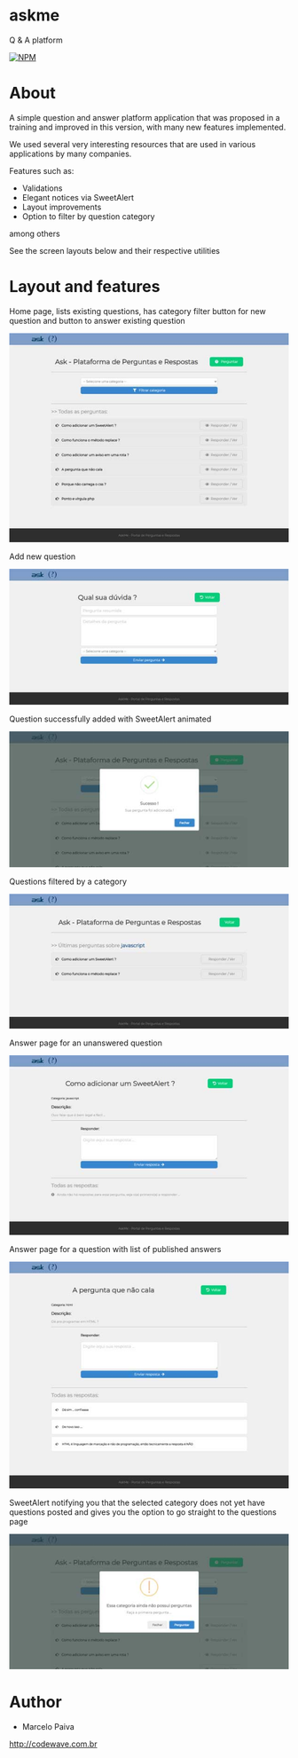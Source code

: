 # askme
Q &amp; A platform

[![NPM](https://img.shields.io/npm/l/react)](https://github.com/marcelosurfdev/askme/blob/master/LICENSE)

# About

A simple question and answer platform application that was proposed in a training and improved in this version, with many new features implemented.

We used several very interesting resources that are used in various applications by many companies.

Features such as:
- Validations
- Elegant notices via SweetAlert
- Layout improvements
- Option to filter by question category

among others

See the screen layouts below and their respective utilities

# Layout and features

Home page, lists existing questions, has category filter button for new question and button to answer existing question

![Screenshot](public/img/01.jpg)

Add new question

![Screenshot](public/img/02.jpg)

Question successfully added with SweetAlert animated

![Screenshot](public/img/03.jpg)

Questions filtered by a category

![Screenshot](public/img/04.jpg)

Answer page for an unanswered question

![Screenshot](public/img/05.jpg)

Answer page for a question with list of published answers

![Screenshot](public/img/06.jpg)

SweetAlert notifying you that the selected category does not yet have questions posted and gives you the option to go straight to the questions page

![Screenshot](public/img/07.jpg)

# Author

- Marcelo Paiva

http://codewave.com.br
